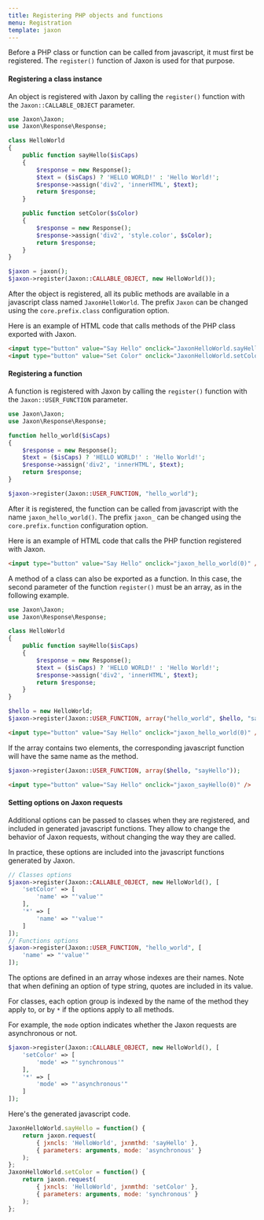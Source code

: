 ```yaml
---
title: Registering PHP objects and functions
menu: Registration
template: jaxon
---
```


Before a PHP class or function can be called from javascript, it must first be registered.
The `register()` function of Jaxon is used for that purpose.

#### Registering a class instance

An object is registered with Jaxon by calling the `register()` function with the `Jaxon::CALLABLE_OBJECT` parameter.

```php
use Jaxon\Jaxon;
use Jaxon\Response\Response;

class HelloWorld
{
    public function sayHello($isCaps)
    {
        $response = new Response();
        $text = ($isCaps) ? 'HELLO WORLD!' : 'Hello World!';
        $response->assign('div2', 'innerHTML', $text);
        return $response;
    }

    public function setColor($sColor)
    {
        $response = new Response();
        $response->assign('div2', 'style.color', $sColor);
        return $response;
    }
}

$jaxon = jaxon();
$jaxon->register(Jaxon::CALLABLE_OBJECT, new HelloWorld());
```

After the object is registered, all its public methods are available in a javascript class named `JaxonHelloWorld`.
The prefix `Jaxon` can be changed using the `core.prefix.class` configuration option.

Here is an example of HTML code that calls methods of the PHP class exported with Jaxon.

```html
<input type="button" value="Say Hello" onclick="JaxonHelloWorld.sayHello(0)" />
<input type="button" value="Set Color" onclick="JaxonHelloWorld.setColor('red')" />
```

#### Registering a function

A function is registered with Jaxon by calling the `register()` function with the `Jaxon::USER_FUNCTION` parameter.

```php
use Jaxon\Jaxon;
use Jaxon\Response\Response;

function hello_world($isCaps)
{
    $response = new Response();
    $text = ($isCaps) ? 'HELLO WORLD!' : 'Hello World!';
    $response->assign('div2', 'innerHTML', $text);
    return $response;
}

$jaxon->register(Jaxon::USER_FUNCTION, "hello_world");
```

After it is registered, the function can be called from javascript with the name `jaxon_hello_world()`.
The prefix `jaxon_` can be changed using the `core.prefix.function` configuration option.

Here is an example of HTML code that calls the PHP function registered with Jaxon.

```html
<input type="button" value="Say Hello" onclick="jaxon_hello_world(0)" />
```

A method of a class can also be exported as a function.
In this case, the second parameter of the function `register()` must be an array, as in the following example.

```php
use Jaxon\Jaxon;
use Jaxon\Response\Response;

class HelloWorld
{
    public function sayHello($isCaps)
    {
        $response = new Response();
        $text = ($isCaps) ? 'HELLO WORLD!' : 'Hello World!';
        $response->assign('div2', 'innerHTML', $text);
        return $response;
    }
}

$hello = new HelloWorld;
$jaxon->register(Jaxon::USER_FUNCTION, array("hello_world", $hello, "sayHello"));
```

```html
<input type="button" value="Say Hello" onclick="jaxon_hello_world(0)" />
```

If the array contains two elements, the corresponding javascript function will have the same name as the method.

```php
$jaxon->register(Jaxon::USER_FUNCTION, array($hello, "sayHello"));
```

```html
<input type="button" value="Say Hello" onclick="jaxon_sayHello(0)" />
```

#### Setting options on Jaxon requests

Additional options can be passed to classes when they are registered, and included in generated javascript functions.
They allow to change the behavior of Jaxon requests, without changing the way they are called.

In practice, these options are included into the javascript functions generated by Jaxon.

```php
// Classes options
$jaxon->register(Jaxon::CALLABLE_OBJECT, new HelloWorld(), [
    'setColor' => [
        'name' => "'value'"
    ],
    '*' => [
        'name' => "'value'"
    ]
]);
// Functions options
$jaxon->register(Jaxon::USER_FUNCTION, "hello_world", [
    'name' => "'value'"
]);
```

The options are defined in an array whose indexes are their names.
Note that when defining an option of type string, quotes are included in its value.

For classes, each option group is indexed by the name of the method they apply to, or by `*` if the options apply to all methods.

For example, the `mode` option indicates whether the Jaxon requests are asynchronous or not.

```php
$jaxon->register(Jaxon::CALLABLE_OBJECT, new HelloWorld(), [
    'setColor' => [
        'mode' => "'synchronous'"
    ],
    '*' => [
        'mode' => "'asynchronous'"
    ]
]);
```

Here's the generated javascript code.

```js
JaxonHelloWorld.sayHello = function() {
    return jaxon.request(
        { jxncls: 'HelloWorld', jxnmthd: 'sayHello' },
        { parameters: arguments, mode: 'asynchronous' }
    );
};
JaxonHelloWorld.setColor = function() {
    return jaxon.request(
        { jxncls: 'HelloWorld', jxnmthd: 'setColor' },
        { parameters: arguments, mode: 'synchronous' }
    );
};
```
